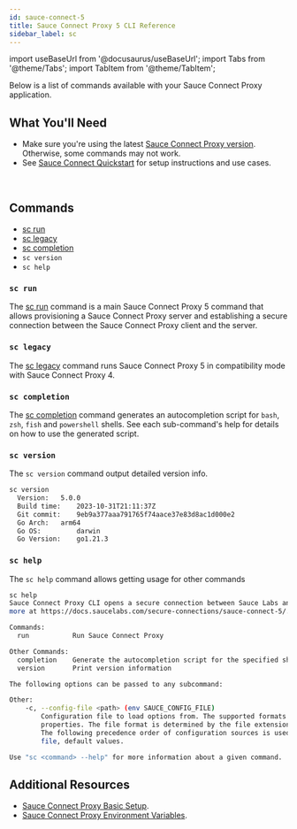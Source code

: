 ```yaml
---
id: sauce-connect-5
title: Sauce Connect Proxy 5 CLI Reference
sidebar_label: sc
---
```


import useBaseUrl from '@docusaurus/useBaseUrl';
import Tabs from '@theme/Tabs';
import TabItem from '@theme/TabItem';

Below is a list of commands available with your Sauce Connect Proxy application.

## What You'll Need

- Make sure you're using the latest [Sauce Connect Proxy version](/secure-connections/sauce-connect-5/installation/). Otherwise, some commands may not work.
- See [Sauce Connect Quickstart](/secure-connections/sauce-connect-5/quickstart/) for setup instructions and use cases.

<br/>

## Commands

- [sc run](/dev/cli/sauce-connect-5/run/)
- [sc legacy](/dev/cli/sauce-connect-5/legacy/)
- [sc completion](/dev/cli/sauce-connect-5/completion/)
- `sc version`
- `sc help`

### `sc run`

The [sc run](/dev/cli/sauce-connect-5/run/) command is a main Sauce Connect Proxy 5 command that allows provisioning a Sauce Connect Proxy server and establishing a secure connection between the Sauce Connect Proxy client and the server.

### `sc legacy`

The [sc legacy](/dev/cli/sauce-connect-5/legacy/) command runs Sauce Connect Proxy 5 in compatibility mode with Sauce Connect Proxy 4.

### `sc completion`

The [sc completion](/dev/cli/sauce-connect-5/completion/) command generates an autocompletion script for `bash`, `zsh`, `fish` and `powershell` shells. See each sub-command's help for details on how to use the generated script.

### `sc version`

The `sc version` command output detailed version info.

```bash
sc version
  Version:	 5.0.0
  Build time:	 2023-10-31T21:11:37Z
  Git commit:	 9eb9a377aaa791765f74aace37e83d8ac1d000e2
  Go Arch:	 arm64
  Go OS:		 darwin
  Go Version:	 go1.21.3
```

### `sc help`

The `sc help` command allows getting usage for other commands

```bash
sc help
Sauce Connect Proxy CLI opens a secure connection between Sauce Labs and a locally hosted applications. You can learn
more at https://docs.saucelabs.com/secure-connections/sauce-connect-5/.

Commands:
  run           Run Sauce Connect Proxy

Other Commands:
  completion    Generate the autocompletion script for the specified shell
  version       Print version information

The following options can be passed to any subcommand:

Other:
    -c, --config-file <path> (env SAUCE_CONFIG_FILE)
        Configuration file to load options from. The supported formats are: JSON, YAML, TOML, HCL, and Java
        properties. The file format is determined by the file extension, if not specified the default format is YAML.
        The following precedence order of configuration sources is used: command flags, environment variables, config
        file, default values.

Use "sc <command> --help" for more information about a given command.
```

## Additional Resources

- [Sauce Connect Proxy Basic Setup](/secure-connections/sauce-connect-5/installation/).
- [Sauce Connect Proxy Environment Variables](/secure-connections/sauce-connect-5/guides/configuration/#environment-variables).
